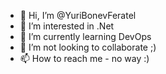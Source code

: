 - 👋 Hi, I’m @YuriBonevFeratel
- 👀 I’m interested in .Net
- 🌱 I’m currently learning DevOps
- 💞️ I’m not looking to collaborate ;)
- 📫 How to reach me - no way :)

<!---
YuriBonevFeratel/YuriBonevFeratel is a ✨ special ✨ repository because its `README.md` (this file) appears on your GitHub profile.
You can click the Preview link to take a look at your changes.
--->
